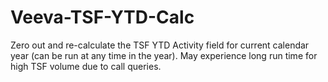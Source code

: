 Veeva-TSF-YTD-Calc
==================

Zero out and re-calculate the TSF YTD Activity field  for current calendar year (can be run at any time in the year).  May experience long run time for high TSF volume due to call queries.
